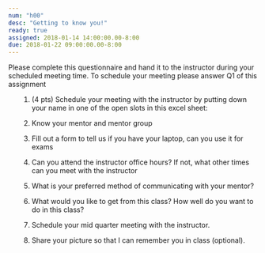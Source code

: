 ```yaml
---
num: "h00"
desc: "Getting to know you!"
ready: true
assigned: 2018-01-14 14:00:00.00-8:00
due: 2018-01-22 09:00:00.00-8:00
---
```

Please complete this questionnaire and hand it to the instructor during your scheduled meeting time. To schedule your meeting please answer Q1 of this assignment

<ol markdown="1">

1. (4 pts) Schedule your meeting with the instructor by putting down your name in one of the open slots in this excel sheet:

2. Know your mentor and mentor group

3. Fill out a form to tell us if you have your laptop, can you use it for exams

4. Can you attend the instructor office hours? If not, what other times can you meet with the instructor

5. What is your preferred method of communicating with your mentor?

6. What would you like to get from this class? How well do you want to do in this class?

7. Schedule your mid quarter meeting with the instructor.

8. Share your picture so that I can remember you in class (optional).


</ol>
